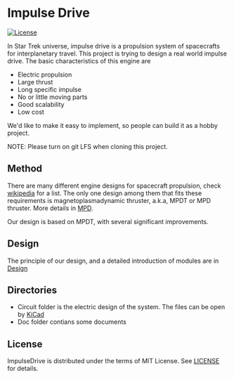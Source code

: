 # Impulse Drive

[![License](https://img.shields.io/github/license/mashape/apistatus.svg)](LICENSE)

In Star Trek universe, impulse drive is a propulsion system of spacecrafts for interplanetary travel. This project is trying to design a real world impulse drive. The basic characteristics of this engine are

* Electric propulsion
* Large thrust
* Long specific impulse
* No or little moving parts
* Good scalability
* Low cost

We'd like to make it easy to implement, so people can build it as a hobby project.

NOTE: Please turn on git LFS when cloning this project.

## Method

There are many different engine designs for spacecraft propulsion, check [wikipedia](https://en.wikipedia.org/wiki/Spacecraft_propulsion#Table_of_methods) for a list. The only one design among them that fits these requirements is magnetoplasmadynamic thruster, a.k.a, MPDT or MPD thruster. More details in [MPD](Doc/Mpd.md).

Our design is based on MPDT, with several significant improvements.

## Design

The principle of our design, and a detailed introduction of modules are in [Design](Doc/Design.md)

## Directories

* Circuit folder is the electric design of the system. The files can be open by [KiCad](https://kicad-pcb.org/)
* Doc folder contians some documents

## License

ImpulseDrive is distributed under the terms of MIT License. See [LICENSE](LICENSE) for details.
